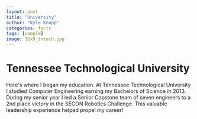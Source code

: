 ```yaml
---
layout: post
title: "University"
author: "Kyle Knapp"
categories: facts
tags: [sample]
image: 16x9_tntech.jpg
---
```


# Tennessee Technological University
Here's where I began my education. At Tennessee Technological University I studied Computer Engineering earning my Bachelors of Science in 2013. During my senior year I led a Senior Capstone team of seven engineers to a 2nd place victory in the SECON Robotics Challenge. This valuable leadership experience helped propel my career!
